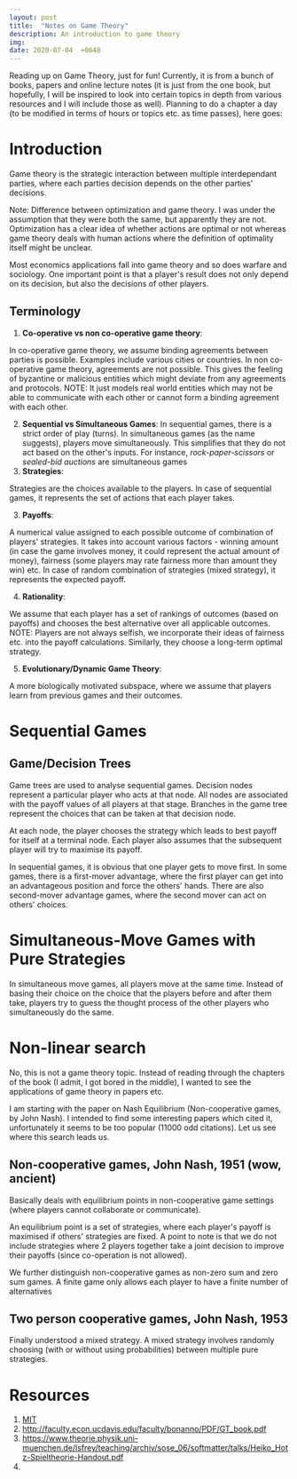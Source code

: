 ```yaml
---
layout: post
title:  "Notes on Game Theory"
description: An introduction to game theory
img:
date: 2020-07-04  +0648
---
```


Reading up on Game Theory, just for fun! Currently, it is from a bunch of books, papers and online lecture notes (it is just from the one book, but hopefully, I will be inspired to look into certain topics in depth from various resources and I will include those as well). Planning to do a chapter a day (to be modified in terms of hours or topics etc. as time passes), here goes:

# Introduction

Game theory is the strategic interaction between multiple interdependant parties, where each parties decision depends on the other parties' decisions.

Note: Difference between optimization and game theory. I was under the assumption that they were both the same, but apparently they are not. Optimization has a clear idea of whether actions are optimal or not whereas game theory deals with human actions where the definition of optimality itself might be unclear.

Most economics applications fall into game theory and so does warfare and sociology. One important point is that a player's result does not only depend on its decision, but also the decisions of other players.

## Terminology
1. **Co-operative vs non co-operative game theory**:

  In co-operative game theory, we assume binding agreements between parties is possible. Examples include various cities or countries. In non co-operative game theory, agreements are not possible. This gives the feeling of byzantine or malicious entities which might deviate from any agreements and protocols. NOTE: It just models real world entities which may not be able to communicate with each other or cannot form a binding agreement with each other.

2. **Sequential vs Simultaneous Games**:
   In sequential games, there is a strict order of play (turns). In simultaneous games (as the name suggests), players move simultaneously. This simplifies that they do not act based on the other's inputs. For instance, *rock-paper-scissors* or *sealed-bid auctions* are simultaneous games
2. **Strategies**:
	
  Strategies are the choices available to the players. In case of sequential games, it represents the set of actions that each player takes.

3. **Payoffs**:

  A numerical value assigned to each possible outcome of combination of players' strategies. It takes into account various factors - winning amount (in case the game involves money, it could represent the actual amount of money), fairness (some players may rate fairness more than amount they win) etc. In case of random combination of strategies (mixed strategy), it represents the expected payoff.

4. **Rationality**:

  We assume that each player has a set of rankings of outcomes (based on payoffs) and chooses the best alternative over all applicable outcomes. NOTE: Players are not always selfish, we incorporate their ideas of fairness etc. into the payoff calculations. Similarly, they choose a long-term optimal strategy.

5. **Evolutionary/Dynamic Game Theory**:

  A more biologically motivated subspace, where we assume that players learn from previous games and their outcomes.

# Sequential Games
## Game/Decision Trees
Game trees are used to analyse sequential games. Decision nodes represent a particular player who acts at that node. All nodes are associated with the payoff values of all players at that stage.
Branches in the game tree represent the choices that can be taken at that decision node.

At each node, the player chooses the strategy which leads to best payoff for itself at a terminal node. Each player also assumes that the subsequent player will try to maximise its payoff.

In sequential games, it is obvious that one player gets to move first. In some games, there is a first-mover advantage, where the first player can get into an advantageous position and force the others' hands.
There are also second-mover advantage games, where the second mover can act on others' choices.

# Simultaneous-Move Games with Pure Strategies
In simultaneous move games, all players move at the same time. Instead of basing their choice on the choice that the players before and after them take, players try to guess the thought process of the other players who simultaneously do the same.

# Non-linear search
No, this is not a game theory topic. Instead of reading through the chapters of the book (I admit, I got bored in the middle), I wanted to see the applications of game theory in papers etc.

I am starting with the paper on Nash Equilibrium (Non-cooperative games, by John Nash). I intended to find some interesting papers which cited it, unfortunately it seems to be too popular (11000 odd citations). Let us see where this search leads us.

## Non-cooperative games, John Nash, 1951 (wow, ancient)
Basically deals with equilibrium points in non-cooperative game settings (where players cannot collaborate or communicate).

An equilibrium point is a set of strategies, where each player's payoff is maximised if others' strategies are fixed. A point to note is that we do not include strategies where 2 players together take a joint decision to improve their payoffs (since co-operation is not allowed).

We further distinguish non-cooperative games as non-zero sum and zero sum games. A finite game only allows each player to have a finite number of alternatives

## Two person cooperative games, John Nash, 1953
Finally understood a mixed strategy. A mixed strategy involves randomly choosing (with or without using probabilities) between multiple pure strategies.

# Resources
1. [MIT](https://ocw.mit.edu/courses/economics/14-126-game-theory-spring-2016/)
2. http://faculty.econ.ucdavis.edu/faculty/bonanno/PDF/GT_book.pdf
3. https://www.theorie.physik.uni-muenchen.de/lsfrey/teaching/archiv/sose_06/softmatter/talks/Heiko_Hotz-Spieltheorie-Handout.pdf
4. 
